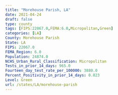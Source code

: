 ```yaml
---
title: "Morehouse Parish, LA"
date: 2021-04-24
draft: false
type: county
tags: [FIPS:22067.0,FEMA:6.0,Micropolitan,Green]
categories: [LA]
County: Morehouse Parish
State: LA
FIPS: 22067.0
FEMA_Region: 6.0
Population: 24874.0
NCHS_Urban_Rural_Classification: Micropolitan
Tests_in_prior_14_days: 965.0
Fourteen_day_test_rate_per_100000: 3880.0
Percent_Positivity_in_prior_14_days: 0.023
Level: Green
url: /states/LA/morehouse-parish
---
```



